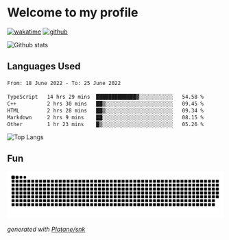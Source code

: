 # Welcome to my profile

[![wakatime](https://wakatime.com/badge/user/82c377cd-a54c-404c-b7df-177b313ca539.svg)](https://wakatime.com/@82c377cd-a54c-404c-b7df-177b313ca539)
[![github](https://img.shields.io/github/followers/xinthose?logo=github&style=plastic)](https://github.com/alanhamlett?tab=followers)

![Github stats](https://github-readme-stats.vercel.app/api?username=xinthose&show_icons=true&theme=radical&count_private=true)

## Languages Used

<!--START_SECTION:waka-->

```text
From: 18 June 2022 - To: 25 June 2022

TypeScript   14 hrs 29 mins  █████████████▓░░░░░░░░░░░   54.58 %
C++          2 hrs 30 mins   ██▒░░░░░░░░░░░░░░░░░░░░░░   09.45 %
HTML         2 hrs 28 mins   ██▒░░░░░░░░░░░░░░░░░░░░░░   09.34 %
Markdown     2 hrs 9 mins    ██░░░░░░░░░░░░░░░░░░░░░░░   08.15 %
Other        1 hr 23 mins    █▒░░░░░░░░░░░░░░░░░░░░░░░   05.26 %
```

<!--END_SECTION:waka-->

![Top Langs](https://github-readme-stats.vercel.app/api/top-langs/?username=xinthose)

## Fun
![github contribution grid snake animation](https://raw.githubusercontent.com/xinthose/xinthose/output/github-contribution-grid-snake.svg)

_generated with [Platane/snk](https://github.com/Platane/snk)_
